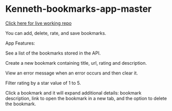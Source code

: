 # Kenneth-bookmarks-app-master
[Click here for live working repo](https://kennethjamison.github.io/Kenneth-bookmarks-app-master/)



You can add, delete, rate, and save bookmarks.


App Features:

See a list of the bookmarks stored in the API.

Create a new bookmark containing title, url, rating and description.

View an error message when an error occurs and then clear it.

Filter rating by a star value of 1 to 5.

Click a bookmark and it will expand additional details: bookmark description, link to open the bookmark in a new tab, and the option to delete the bookmark.
